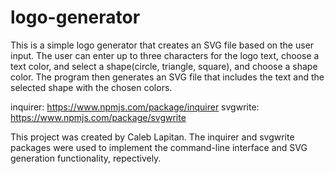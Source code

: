 # logo-generator

This is a simple logo generator that creates an SVG file based on the user input. The user can enter up to three characters for the logo text, choose a text color, and select a shape(circle, triangle, square), and choose a shape color. The program then generates an SVG file that includes the text and the selected shape with the chosen colors.

inquirer: https://www.npmjs.com/package/inquirer
svgwrite: https://www.npmjs.com/package/svgwrite

This project was created by Caleb Lapitan. The inquirer and svgwrite packages were used to implement the command-line interface and SVG generation functionality, repectively.